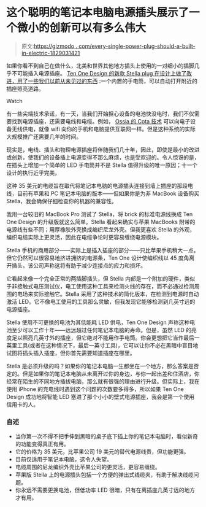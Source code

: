 # 这个聪明的笔记本电脑电源插头展示了一个微小的创新可以有多么伟大

> 原文:[https://gizmodo . com/every-single-power-plug-should-a-built-in-electric-1829031421](https://gizmodo.com/every-single-power-plug-should-have-a-built-in-electric-1829031421)

如果你看不到自己在做什么，北美和世界其他地方插头上使用的一对细小的插脚几乎不可能插入电源插座。 [Ten One Design 的新款 Stella plug 在设计上做了改进，用了一些我们以前从未见过的东西](https://tenonedesign.com/stella.php) :一个内置的手电筒，可以自动打开附近的插座照亮道路。

Watch

有一些尖端技术承诺，有一天，当我们开始担心设备的电池快没电时，我们不仅需要找到电源插座，还需要电线和电缆。例如， [Ossia 的 Cota 技术](https://gizmodo.com/this-aa-battery-sucks-power-right-out-of-the-air-1821966213) 可以向电子设备无线供电，就像 wifi 向你的手机和电脑提供互联网一样。但是这种系统的实际大规模推广还需要几年的时间。

现实是，电线、插头和物理电源插座将伴随我们几十年，因此，即使是最小的改进或创新，使我们的设备插上电源变得不那么麻烦，也是受欢迎的。令人惊讶的是，在插头上增加一个简单的 LED 手电筒并不是 Stella 值得升级的唯一原因；十一个设计的执行近乎完美。

这种 35 美元的电缆旨在取代将笔记本电脑的电源插头连接到墙上插座的那段电线，目前有苹果和 PC 笔记本电脑的版本——但如果你是为非 MacBook 设备购买 Stella，我会确保仔细检查你的机器的兼容性。

我用一台较旧的 MacBook Pro 测试了 Stella，将 brick 的标准电源线换成 Ten One Design 的升级版就这么简单。Stella 看起来确实与苹果 MacBooks 附带的电源线有些不同；用厚橡胶外壳换成编织尼龙外壳。但我更喜欢 Stella 的外观，编织电缆实际上更灵活，因此在电缆争论时更容易缠绕电源模块。

Stella 手机的商用部分——实际上是插入插座的部分——只比苹果手机稍大一点。但它仍然可以很容易地挤进拥挤的电源条，Ten One 设计使编织线以 45 度角离开插头，该公司声称这将有助于减少连接点的应力和损坏。

它看起来像一个完全正常的两插脚插头，但 Stella 内部是一个附加的硬件，类似于非接触式电压测试仪，电工使用这种工具来检测火线的存在，而不必通过检测周围的电场来实际接触它。Stella 采用了这种技术的简化版本，在检测到电源时自动激活 LED。它不像电工使用的工具那么灵敏，但我发现它能够检测到几英寸远的电源插座。

Stella 使用不可更换的电池为其低能耗 LED 供电，Ten One Design 声称这种电池至少可以工作十年——远远超过任何笔记本电脑的寿命。但是，虽然 LED 的亮度足以照亮几英寸外的插座，但它绝对不能用作手电筒。你会更想把它当作最后一英里工具(或者在这种情况下，最后一英寸工具)，它可以让你不必在黑暗中盲目地试图将插头插入插座，但你首先需要知道插座在哪里。

Stella 是必须升级的吗？如果你的笔记本电脑一生都坐在一个地方，那么答案是否定的。但是如果你的笔记本电脑从未离开过你的身边，与你一起出差和住酒店，你经常在陌生的不同地方插拔电脑，那么就有很强的理由进行升级。但实际上，我在使用 iPhone 的充电线时遇到这个问题的次数要多得多，所以如果 Ten One Design 成功地将智能 LED 塞进了那个小小的壁式电源插座，我会是第一个使用信用卡的人。

### **自述**

*   当你第一次不得不把手伸到黑暗的桌子底下插上你的笔记本电脑时，看似新奇的功能变得真正有用。
*   它的价格为 35 美元，比苹果公司 19 美元的替代电源线贵，但功能更强。
*   目前仅适用于笔记本电脑，这令人失望。
*   电缆周围的尼龙编织外壳比苹果公司的更灵活，更容易缠绕。
*   苹果版 Stella 上的电源插头包括一个方便的弹出式线缆夹，有助于解决线缆问题。
*   你永远不需要更换电池，但低功率 LED 很暗，只有在离插座几英寸远的地方才有用。